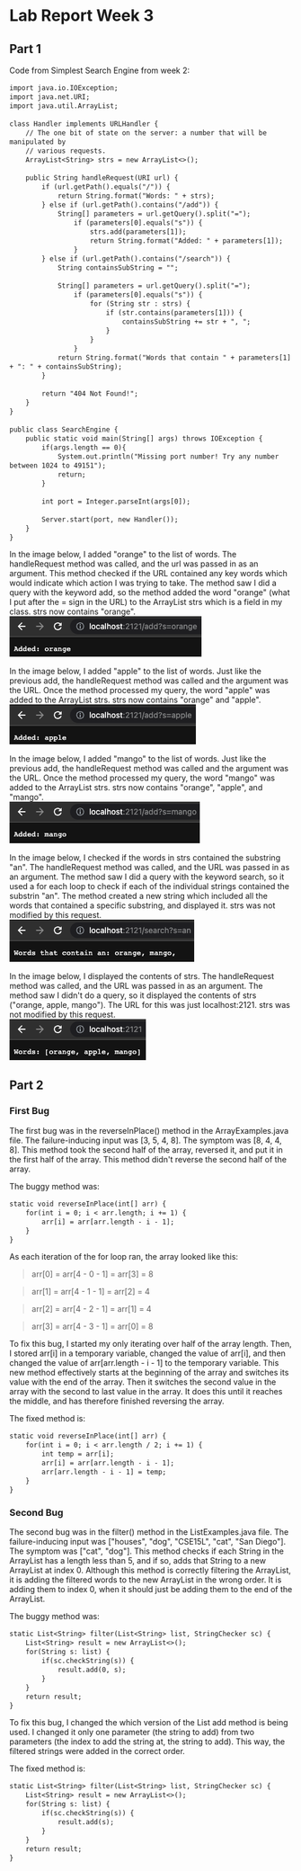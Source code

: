 # Lab Report Week 3

## Part 1
Code from Simplest Search Engine from week 2:
```
import java.io.IOException;
import java.net.URI;
import java.util.ArrayList;

class Handler implements URLHandler {
    // The one bit of state on the server: a number that will be manipulated by
    // various requests.
    ArrayList<String> strs = new ArrayList<>();

    public String handleRequest(URI url) {
        if (url.getPath().equals("/")) {
            return String.format("Words: " + strs);
        } else if (url.getPath().contains("/add")) {
            String[] parameters = url.getQuery().split("=");
                if (parameters[0].equals("s")) {
                    strs.add(parameters[1]);
                    return String.format("Added: " + parameters[1]);
                }
        } else if (url.getPath().contains("/search")) {
            String containsSubString = "";

            String[] parameters = url.getQuery().split("=");
                if (parameters[0].equals("s")) {
                    for (String str : strs) {
                        if (str.contains(parameters[1])) {
                            containsSubString += str + ", ";
                        }
                    }
                }
            return String.format("Words that contain " + parameters[1] + ": " + containsSubString);
        }

        return "404 Not Found!";
    }
}

public class SearchEngine {
    public static void main(String[] args) throws IOException {
        if(args.length == 0){
            System.out.println("Missing port number! Try any number between 1024 to 49151");
            return;
        }

        int port = Integer.parseInt(args[0]);

        Server.start(port, new Handler());
    }
}
```
In the image below, I added "orange" to the list of words. The handleRequest method was called, and the url was passed in as an argument. This method checked if the URL contained any key words which would indicate which action I was trying to take. The method saw I did a query with the keyword add, so the method added the word "orange" (what I put after the = sign in the URL) to the ArrayList strs which is a field in my class. strs now contains "orange".
<br>
![Image](Screenshots/add-orange.png)

In the image below, I added "apple" to the list of words. Just like the previous add, the handleRequest method was called and the argument was the URL. Once the method processed my query, the word "apple" was added to the ArrayList strs. strs now contains "orange" and "apple".
<br>
![Image](Screenshots/add-apple.png)

In the image below, I added "mango" to the list of words. Just like the previous add, the handleRequest method was called and the argument was the URL. Once the method processed my query, the word "mango" was added to the ArrayList strs. strs now contains "orange", "apple", and "mango". 
<br>
![Image](Screenshots/add-mango.png)

In the image below, I checked if the words in strs contained the substring "an". The handleRequest method was called, and the URL was passed in as an argument. The method saw I did a query with the keyword search, so it used a for each loop to check if each of the individual strings contained the substrin "an". The method created a new string which included all the words that contained a specific substring, and displayed it. strs was not modified by this request.
<br>
![Image](Screenshots/search-an.png)

In the image below, I displayed the contents of strs. The handleRequest method was called, and the URL was passed in as an argument. The method saw I didn't do a query, so it displayed the contents of strs ("orange, apple, mango"). The URL for this was just localhost:2121. strs was not modified by this request.
<br>
![Image](Screenshots/all-words.png)

## Part 2

### First Bug
The first bug was in the reverseInPlace() method in the ArrayExamples.java file. The failure-inducing input was [3, 5, 4, 8]. The symptom was [8, 4, 4, 8]. This method took the second half of the array, reversed it, and put it in the first half of the array. This method didn't reverse the second half of the array. 

The buggy method was: 
```
static void reverseInPlace(int[] arr) {
    for(int i = 0; i < arr.length; i += 1) {
        arr[i] = arr[arr.length - i - 1];
    }
}
```

As each iteration of the for loop ran, the array looked like this: 

> arr[0] = arr[4 - 0 - 1] = arr[3] = 8

> arr[1] = arr[4 - 1 - 1] = arr[2] = 4

> arr[2] = arr[4 - 2 - 1] = arr[1] = 4

> arr[3] = arr[4 - 3 - 1] = arr[0] = 8


To fix this bug, I started my only iterating over half of the array length. Then, I stored arr[i] in a temporary variable, changed the value of arr[i], and then changed the value of arr[arr.length - i - 1] to the temporary variable. This new method effectively starts at the beginning of the array and switches its value with the end of the array. Then it switches the second value in the array with the second to last value in the array. It does this until it reaches the middle, and has therefore finished reversing the array. 

The fixed method is:
```
static void reverseInPlace(int[] arr) {
    for(int i = 0; i < arr.length / 2; i += 1) { 
        int temp = arr[i];
        arr[i] = arr[arr.length - i - 1];
        arr[arr.length - i - 1] = temp;
    }
}
```

### Second Bug
The second bug was in the filter() method in the ListExamples.java file. The failure-inducing input was ["houses", "dog", "CSE15L", "cat", "San Diego"]. The symptom was ["cat", "dog"]. This method checks if each String in the ArrayList has a length less than 5, and if so, adds that String to a new ArrayList at index 0. Although this method is correctly filtering the ArrayList, it is adding the filtered words to the new ArrayList in the wrong order. It is adding them to index 0, when it should just be adding them to the end of the ArrayList. 

The buggy method was: 
```
static List<String> filter(List<String> list, StringChecker sc) {
    List<String> result = new ArrayList<>();
    for(String s: list) {
        if(sc.checkString(s)) {
            result.add(0, s);
        }
    }
    return result;
}
```

To fix this bug, I changed the which version of the List add method is being used. I changed it only one parameter (the string to add) from two parameters (the index to add the string at, the string to add). This way, the filtered strings were added in the correct order. 

The fixed method is:
```
static List<String> filter(List<String> list, StringChecker sc) {
    List<String> result = new ArrayList<>();
    for(String s: list) {
        if(sc.checkString(s)) {
            result.add(s);
        }
    }
    return result;
}
```
